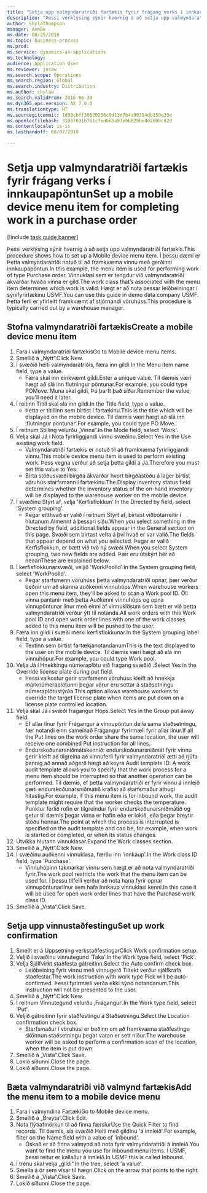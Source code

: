 ```yaml
--- 
title: "Setja upp valmyndaratriði fartækis fyrir frágang verks í innkaupapöntun"
description: "Þessi verklýsing sýnir hvernig á að setja upp valmyndaratriði fartækis."
author: ShylaThompson
manager: AnnBe
ms.date: 08/25/2016
ms.topic: business-process
ms.prod: 
ms.service: dynamics-ax-applications
ms.technology: 
audience: Application User
ms.reviewer: josaw
ms.search.scope: Operations
ms.search.region: Global
ms.search.industry: Distribution
ms.author: shylaw
ms.search.validFrom: 2016-06-30
ms.dyn365.ops.version: AX 7.0.0
ms.translationtype: HT
ms.sourcegitcommit: 1d98cbff30620256c9d13e7b4a90314db150e33e
ms.openlocfilehash: 31007031b761cfed6b5a97ebb829be4d200bc82d
ms.contentlocale: is-is
ms.lasthandoff: 08/07/2018

---
```

# <a name="set-up-a-mobile-device-menu-item-for-completing-work-in-a-purchase-order"></a><span data-ttu-id="c3c3b-103">Setja upp valmyndaratriði fartækis fyrir frágang verks í innkaupapöntun</span><span class="sxs-lookup"><span data-stu-id="c3c3b-103">Set up a mobile device menu item for completing work in a purchase order</span></span>

[!include [task guide banner](../../includes/task-guide-banner.md)]

<span data-ttu-id="c3c3b-104">Þessi verklýsing sýnir hvernig á að setja upp valmyndaratriði fartækis.</span><span class="sxs-lookup"><span data-stu-id="c3c3b-104">This procedure shows how to set up a Mobile device menu item.</span></span> <span data-ttu-id="c3c3b-105">Í þessu dæmi er Þetta valmyndaratriði notuð til að framkvæma vinnu með gerðinni innkaupapöntun.</span><span class="sxs-lookup"><span data-stu-id="c3c3b-105">In this example, the menu item is used for performing work of type Purchase order.</span></span> <span data-ttu-id="c3c3b-106">Vinnuklasi sem er tengdur við valmyndaratriði ákvarðar hvaða vinna er gild.</span><span class="sxs-lookup"><span data-stu-id="c3c3b-106">The work class that’s associated with the menu item determines which work is valid.</span></span> <span data-ttu-id="c3c3b-107">Hægt er að nota þessar leiðbeiningar í sýnifyrirtækinu USMF.</span><span class="sxs-lookup"><span data-stu-id="c3c3b-107">You can use this guide in demo data company USMF.</span></span> <span data-ttu-id="c3c3b-108">Þetta ferli er yfirleitt framkvæmt af stjórnandi vöruhúss.</span><span class="sxs-lookup"><span data-stu-id="c3c3b-108">This procedure is typically carried out by a warehouse manager.</span></span>


## <a name="create-a-mobile-device-menu-item"></a><span data-ttu-id="c3c3b-109">Stofna valmyndaratriði fartækis</span><span class="sxs-lookup"><span data-stu-id="c3c3b-109">Create a mobile device menu item</span></span>
1. <span data-ttu-id="c3c3b-110">Fara í valmyndaratriði fartækis</span><span class="sxs-lookup"><span data-stu-id="c3c3b-110">Go to Mobile device menu items.</span></span>
2. <span data-ttu-id="c3c3b-111">Smellið á „Nýtt“.</span><span class="sxs-lookup"><span data-stu-id="c3c3b-111">Click New.</span></span>
3. <span data-ttu-id="c3c3b-112">Í svæðið heiti valmyndaratriðis, færa inn gildi.</span><span class="sxs-lookup"><span data-stu-id="c3c3b-112">In the Menu item name field, type a value.</span></span>
    * <span data-ttu-id="c3c3b-113">Færa skal inn einkvæmt gildi.</span><span class="sxs-lookup"><span data-stu-id="c3c3b-113">Enter a unique value.</span></span> <span data-ttu-id="c3c3b-114">Til dæmis væri hægt að slá inn flutningur pöntunar.</span><span class="sxs-lookup"><span data-stu-id="c3c3b-114">For example, you could type POMove.</span></span> <span data-ttu-id="c3c3b-115">Muna skal gildi, Þú þarft það síðar.</span><span class="sxs-lookup"><span data-stu-id="c3c3b-115">Remember the value, you'll need it later.</span></span>  
4. <span data-ttu-id="c3c3b-116">Í reitinn Titill skal slá inn gildi.</span><span class="sxs-lookup"><span data-stu-id="c3c3b-116">In the Title field, type a value.</span></span>
    * <span data-ttu-id="c3c3b-117">Þetta er titillinn sem birtist í fartækinu.</span><span class="sxs-lookup"><span data-stu-id="c3c3b-117">This is the title which will be displayed on the mobile device.</span></span> <span data-ttu-id="c3c3b-118">Til dæmis væri hægt að slá inn ‚flutningur pöntunar‘.</span><span class="sxs-lookup"><span data-stu-id="c3c3b-118">For example, you could type PO Move.</span></span>  
5. <span data-ttu-id="c3c3b-119">Í reitnum Stilling velurðu „Vinna“.</span><span class="sxs-lookup"><span data-stu-id="c3c3b-119">In the Mode field, select 'Work'.</span></span>
6. <span data-ttu-id="c3c3b-120">Velja skal Já í Nota fyrirliggjandi vinnu svæðinu.</span><span class="sxs-lookup"><span data-stu-id="c3c3b-120">Select Yes in the Use existing work field.</span></span>
    * <span data-ttu-id="c3c3b-121">Valmyndaratriði fartækis er notuð til að framkvæma fyrirliggjandi vinnu.</span><span class="sxs-lookup"><span data-stu-id="c3c3b-121">This mobile device menu item is used to perform existing work.</span></span> <span data-ttu-id="c3c3b-122">Þess vegna verður að setja þetta gildi á Já.</span><span class="sxs-lookup"><span data-stu-id="c3c3b-122">Therefore you must set this value to Yes.</span></span>  
    * <span data-ttu-id="c3c3b-123">Birta stöðusvæði birgða ákvarðar hvort birgðastöðu á lager birtist vöruhús starfsmann í fartækinu.</span><span class="sxs-lookup"><span data-stu-id="c3c3b-123">The Display inventory status field determines whether the inventory status of the on-hand inventory will be displayed to the warehouse worker on the mobile device.</span></span>  
7. <span data-ttu-id="c3c3b-124">Í svæðinu Stýrt af, velja 'Kerfisflokkun'.</span><span class="sxs-lookup"><span data-stu-id="c3c3b-124">In the Directed by field, select 'System grouping'.</span></span>
    * <span data-ttu-id="c3c3b-125">Þegar eitthvað er valið í reitnum Stýrt af, birtast viðbótarreitir í hlutanum Almennt á þessari síðu.</span><span class="sxs-lookup"><span data-stu-id="c3c3b-125">When you select something in the Directed by field, additional fields appear in the General section on this page.</span></span> <span data-ttu-id="c3c3b-126">Svæði sem birtast velta á því hvað er var valið.</span><span class="sxs-lookup"><span data-stu-id="c3c3b-126">The fields that appear depend on what you selected.</span></span> <span data-ttu-id="c3c3b-127">Þegar er valið Kerfisflokkun, er bætt við tvö ný svæði.</span><span class="sxs-lookup"><span data-stu-id="c3c3b-127">When you select System grouping, two new fields are added.</span></span> <span data-ttu-id="c3c3b-128">Þær eru útskýrt hér að neðan</span><span class="sxs-lookup"><span data-stu-id="c3c3b-128">These are explained below.</span></span>  
8. <span data-ttu-id="c3c3b-129">Í kerfisflokkunarsvæði, veljið 'WorkPoolId'.</span><span class="sxs-lookup"><span data-stu-id="c3c3b-129">In the System grouping field, select 'WorkPoolId'.</span></span>
    * <span data-ttu-id="c3c3b-130">Þegar starfsmenn vöruhúss þetta valmyndaratriði opnar, þær verður beðnir um að skanna auðkenni vinnuhóps.</span><span class="sxs-lookup"><span data-stu-id="c3c3b-130">When warehouse workers open this menu item, they’ll be asked to scan a Work pool ID.</span></span> <span data-ttu-id="c3c3b-131">Öll vinna pantanir með þetta Auðkenni vinnuhóps og opna vinnupöntunar línur með einni af vinnuklösum sem bætt er við þetta valmyndaratriði verður ýtt til notanda.</span><span class="sxs-lookup"><span data-stu-id="c3c3b-131">All work orders with this Work pool ID and open work order lines with one of the work classes added to this menu item will be pushed to the user.</span></span>  
9. <span data-ttu-id="c3c3b-132">Færa inn gildi í svæði merki kerfisflokkunar.</span><span class="sxs-lookup"><span data-stu-id="c3c3b-132">In the System grouping label field, type a value.</span></span>
    * <span data-ttu-id="c3c3b-133">Textinn sem birtist fartækjanotandanum</span><span class="sxs-lookup"><span data-stu-id="c3c3b-133">This is the text displayed to the user on the mobile device.</span></span> <span data-ttu-id="c3c3b-134">Til dæmis væri hægt að slá inn vinnuhópur.</span><span class="sxs-lookup"><span data-stu-id="c3c3b-134">For example, you could type Work pool.</span></span>  
10. <span data-ttu-id="c3c3b-135">Velja Já í Hnekkingu númeraplötu við frágang svæðið .</span><span class="sxs-lookup"><span data-stu-id="c3c3b-135">Select Yes in the Override license plate during put field.</span></span>
    * <span data-ttu-id="c3c3b-136">Þessi valkostur gerir starfsmenn vöruhúss kleift að hnekkja marknúmeraplötunni þegar vörur eru settar á staðsetningu númeraplötustýrða.</span><span class="sxs-lookup"><span data-stu-id="c3c3b-136">This option allows warehouse workers to override the target license plate when items are put down on a license plate controlled location.</span></span>  
11. <span data-ttu-id="c3c3b-137">Velja skal Já í svæði frágangur Hóps.</span><span class="sxs-lookup"><span data-stu-id="c3c3b-137">Select Yes in the Group put away field.</span></span>
    * <span data-ttu-id="c3c3b-138">Ef allar línur fyrir Frágangur á vinnupöntun deila sama staðsetningu, fær notandi einn sameinað Frágangur fyrirmæli fyrir allar línur.</span><span class="sxs-lookup"><span data-stu-id="c3c3b-138">If all the Put lines on the work order share the same location, the user will receive one combined Put instruction for all lines.</span></span>  
    * <span data-ttu-id="c3c3b-139">Endurskoðunarsniðmátskennið: endurskoðunarsniðmát fyrir vinnu gerir kleift að tilgreina að vinnuferli fyrir valmyndaratriði ætti að rjúfa þannig að annað aðgerð hægt að keyra.</span><span class="sxs-lookup"><span data-stu-id="c3c3b-139">Audit template ID: A work audit template allows you to specify that the work process for a menu item should be interrupted so that another operation can be performed.</span></span> <span data-ttu-id="c3c3b-140">Til dæmis, ef þetta valmyndaratriði er fyrir vinnu á innleið gæti endurskoðunarsniðmátið krafist að starfsmaður athugi hitastig.</span><span class="sxs-lookup"><span data-stu-id="c3c3b-140">For example, if this menu item is for inbound work, the audit template might require that the worker checks the temperature.</span></span> <span data-ttu-id="c3c3b-141">Punktur ferlið rofin er tilgreindur fyrir endurskoðunarsniðmátið og getur til dæmis þegar vinna er hafin eða er lokið, eða þegar breytir stöðu hennar.</span><span class="sxs-lookup"><span data-stu-id="c3c3b-141">The point at which the process is interrupted is specified on the audit template and can be, for example, when work is started or completed, or when its status changes.</span></span>  
12. <span data-ttu-id="c3c3b-142">Útvíkka hlutann vinnuklasar.</span><span class="sxs-lookup"><span data-stu-id="c3c3b-142">Expand the Work classes section.</span></span>
13. <span data-ttu-id="c3c3b-143">Smellið á „Nýtt“.</span><span class="sxs-lookup"><span data-stu-id="c3c3b-143">Click New.</span></span>
14. <span data-ttu-id="c3c3b-144">Í svæðinu auðkenni vinnuklasa, færðu inn 'innkaup'.</span><span class="sxs-lookup"><span data-stu-id="c3c3b-144">In the Work class ID field, type 'Purchase'.</span></span>
    * <span data-ttu-id="c3c3b-145">Vinnuhópinn takmarkar vinnu sem hægt er að nota valmyndaratriði fyrir.</span><span class="sxs-lookup"><span data-stu-id="c3c3b-145">The work pool restricts the work that the menu item can be used for.</span></span> <span data-ttu-id="c3c3b-146">Í þessu tilfelli verður að nota hana fyrir opnar vinnupöntunarlínur sem hafa Innkaup vinnuklasi kenni.</span><span class="sxs-lookup"><span data-stu-id="c3c3b-146">In this case it will be used for open work order lines that have the Purchase work class ID.</span></span>  
15. <span data-ttu-id="c3c3b-147">Smellið á „Vista“.</span><span class="sxs-lookup"><span data-stu-id="c3c3b-147">Click Save.</span></span>

## <a name="set-up-work-confirmation"></a><span data-ttu-id="c3c3b-148">Setja upp vinnustaðfestingu</span><span class="sxs-lookup"><span data-stu-id="c3c3b-148">Set up work confirmation</span></span>
1. <span data-ttu-id="c3c3b-149">Smellt er á Uppsetning verkstaðfestingar</span><span class="sxs-lookup"><span data-stu-id="c3c3b-149">Click Work confirmation setup.</span></span>
2. <span data-ttu-id="c3c3b-150">Veljið í svæðinu vinnutegund 'Taka'.</span><span class="sxs-lookup"><span data-stu-id="c3c3b-150">In the Work type field, select 'Pick'.</span></span>
3. <span data-ttu-id="c3c3b-151">Velja Sjálfvirkt staðfesta gátreitinn.</span><span class="sxs-lookup"><span data-stu-id="c3c3b-151">Select the Auto confirm check box.</span></span>
    * <span data-ttu-id="c3c3b-152">Leiðbeining fyrir vinnu með vinnugerð Tiltekt verður sjálfkrafa staðfestar.</span><span class="sxs-lookup"><span data-stu-id="c3c3b-152">The work instruction with work type Pick will be auto-confirmed.</span></span> <span data-ttu-id="c3c3b-153">Þessi fyrirmæli verða ekki sýnd notandanum.</span><span class="sxs-lookup"><span data-stu-id="c3c3b-153">This instruction will not be presented to the user.</span></span>  
4. <span data-ttu-id="c3c3b-154">Smellið á „Nýtt“.</span><span class="sxs-lookup"><span data-stu-id="c3c3b-154">Click New.</span></span>
5. <span data-ttu-id="c3c3b-155">Í reitnum Vinnutegund velurðu ‚Frágangur‘.</span><span class="sxs-lookup"><span data-stu-id="c3c3b-155">In the Work type field, select 'Put'.</span></span>
6. <span data-ttu-id="c3c3b-156">Veljið gátreitinn fyrir staðfestingu á Staðsetningu.</span><span class="sxs-lookup"><span data-stu-id="c3c3b-156">Select the Location confirmation check box.</span></span>
    * <span data-ttu-id="c3c3b-157">Starfsmaður í vöruhúsi er beðinn um að framkvæma staðfestingu skönnun staðsetningu þegar varan er sett niður.</span><span class="sxs-lookup"><span data-stu-id="c3c3b-157">The warehouse worker will be asked to perform a confirmation scan of the location, when the item is put down.</span></span>  
7. <span data-ttu-id="c3c3b-158">Smellið á „Vista“.</span><span class="sxs-lookup"><span data-stu-id="c3c3b-158">Click Save.</span></span>
8. <span data-ttu-id="c3c3b-159">Lokið síðunni.</span><span class="sxs-lookup"><span data-stu-id="c3c3b-159">Close the page.</span></span>
9. <span data-ttu-id="c3c3b-160">Lokið síðunni.</span><span class="sxs-lookup"><span data-stu-id="c3c3b-160">Close the page.</span></span>

## <a name="add-the-menu-item-to-a-mobile-device-menu"></a><span data-ttu-id="c3c3b-161">Bæta valmyndaratriði við valmynd fartækis</span><span class="sxs-lookup"><span data-stu-id="c3c3b-161">Add the menu item to a mobile device menu</span></span>
1. <span data-ttu-id="c3c3b-162">Fara í valmyndina Fartæki</span><span class="sxs-lookup"><span data-stu-id="c3c3b-162">Go to Mobile device menu.</span></span>
2. <span data-ttu-id="c3c3b-163">Smellið á „Breyta“.</span><span class="sxs-lookup"><span data-stu-id="c3c3b-163">Click Edit.</span></span>
3. <span data-ttu-id="c3c3b-164">Nota flýtiafmörkun til að finna færslur</span><span class="sxs-lookup"><span data-stu-id="c3c3b-164">Use the Quick Filter to find records.</span></span> <span data-ttu-id="c3c3b-165">Til dæmis, sía svæðið Heiti með gildinu 'á innleið'.</span><span class="sxs-lookup"><span data-stu-id="c3c3b-165">For example, filter on the Name field with a value of 'inbound'.</span></span>
    * <span data-ttu-id="c3c3b-166">Óskað er að finna valmynd að nota fyrir valmyndaratriði á innleið.</span><span class="sxs-lookup"><span data-stu-id="c3c3b-166">You want to find the menu you use for inbound menu items.</span></span> <span data-ttu-id="c3c3b-167">Í USMF, þessi reitur er kallaður á innleið.</span><span class="sxs-lookup"><span data-stu-id="c3c3b-167">In USMF this is called Inbound.</span></span>  
4. <span data-ttu-id="c3c3b-168">Í trénu skal velja „gildi“.</span><span class="sxs-lookup"><span data-stu-id="c3c3b-168">In the tree, select 'a value'.</span></span>
5. <span data-ttu-id="c3c3b-169">Smella á ör sem vísar til hægri.</span><span class="sxs-lookup"><span data-stu-id="c3c3b-169">Click on the arrow that points to the right.</span></span>
6. <span data-ttu-id="c3c3b-170">Smellið á „Vista“.</span><span class="sxs-lookup"><span data-stu-id="c3c3b-170">Click Save.</span></span>
7. <span data-ttu-id="c3c3b-171">Lokið síðunni.</span><span class="sxs-lookup"><span data-stu-id="c3c3b-171">Close the page.</span></span>


